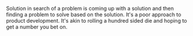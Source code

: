 Solution in search of a problem is coming up with a solution and then finding a problem to solve based on the solution. It's a poor approach to product development. It's akin to rolling a hundred sided die and hoping to get a number you bet on.